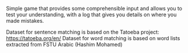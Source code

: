 Simple game that provides some comprehensible input and allows you to test your understanding, with a log that gives you details on where you made mistakes.

Dataset for sentence matching is based on the Tatoeba project: https://tatoeba.org/en/
Dataset for word matching is based on word lists extracted from FSTU Arabic (Hashim Mohamed)
